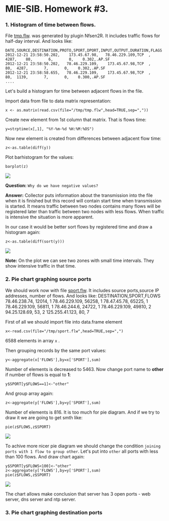 # MIE-SIB. Homework #3. 

### 1. Histogram of time between flows.

File [tmp.flw](https://github.com/platomik/MIE-SIB/blob/master/homework3/tmp.flw "tmp.flw"). was generated by plugin Nfsen2R. It includes traffic flows for half-day interval. And looks like:

	DATE,SOURCE,DESTINATION,PROTO,SPORT,DPORT,INPUT,OUTPUT,DURATION,FLAGS
	2012-12-21 23:58:50.202,    173.45.67.98,   78.46.229.109,TCP  ,  4287,    80,       6,       0,    0.302,.AP.SF
	2012-12-21 23:58:50.202,   78.46.229.109,    173.45.67.98,TCP  ,    80,  4287,       7,       0,    0.302,.AP.SF
	2012-12-21 23:58:58.655,   78.46.229.109,    173.45.67.98,TCP  ,    80,  1139,       7,       0,    0.300,.AP.SF
	....

Let's build a histogram for time between adjacent flows in the file.

Import data from file to data matrix representation:

	x <- as.matrix(read.csv(file="/tmp/tmp.flw",head=TRUE,sep=","))

Create new element from 1st column that matrix. That is flows time:

	y=strptime(x[,1], "%Y-%m-%d %H:%M:%OS")
	
Now new element is created from differences between adjacent flow time:

	z<-as.table(diff(y))
	
Plot barhistogram for the values:

	barplot(z)
	
![](https://github.com/platomik/MIE-SIB/raw/master/homework3/p1.jpg)

**Question:** `Why do we have negative values?` 

**Answer:** Collector puts information about the transmission into the file when it is finished but this record will contain start time when transmission is started. It means traffic between two nodes contains many flows will be registered later than traffic between two nodes with less flows. When traffic is intensive the situation is more apparent.

In our case it would be better sort flows by registered time and draw a histogram again:

	z<-as.table(diff(sort(y)))
	
![](https://github.com/platomik/MIE-SIB/raw/master/homework3/p2.jpg)

**Note:** On the plot we can see two zones with small time intervals. They show intensive traffic in that time.

### 2. Pie chart graphing source ports

We should work now with file [sport.flw](https://github.com/platomik/MIE-SIB/blob/master/homework3/sport.flw "sport.flw"). It includes source ports,source IP addresses, number of flows. And looks like:
	DESTINATION,SPORT,FLOWS
	    78.46.238.74, 12014,    1
	   78.46.229.109, 56258,    1
	     78.47.45.78, 65225,    1
	   78.46.229.109, 56811,    1
	     78.46.244.6, 24722,    1
	   78.46.229.109, 49810,    2
	    94.25.128.69,    53,    2
	  125.255.41.123,    80,    7

First of all we should import file into data.frame element

	x<-read.csv(file="/tmp/sport.flw",head=TRUE,sep=",")

6588 elements in array `x` .

Then grouping records by the same port values:
	
	y<-aggregate(x['FLOWS'],by=x['SPORT'],sum)
	
Number of elements is decreased to 5463. Now change port name to **other** if number of flows is equal to **1**:

	y$SPORT[y$FLOWS==1]<-"other"
	
And group array again:

	z<-aggregate(y['FLOWS'],by=y['SPORT'],sum)	
	
Number of elements is 816. It is too much for pie diagram. And if we try to draw it we are going to get smth like:
	
	pie(z$FLOWS,z$SPORT)
	
![](https://github.com/platomik/MIE-SIB/raw/master/homework3/p3.jpg)

To achive more nicer pie diagram we should change the condition `joining ports with 1 flow to group other`. Let's put into `other` all ports with less than 100 flows. And draw chart again:

	y$SPORT[y$FLOWS<100]<-"other"
	z<-aggregate(y['FLOWS'],by=y['SPORT'],sum)
	pie(z$FLOWS,z$SPORT)

![](https://github.com/platomik/MIE-SIB/raw/master/homework3/p4.jpg)

The chart allows make conclusion that server has 3 open ports - web server, dns server and ntp server.

### 3. Pie chart graphing destination ports

